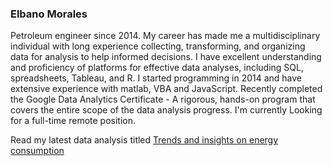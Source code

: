 ### Elbano Morales

Petroleum engineer since 2014. My career has made me a multidisciplinary individual with long experience collecting, transforming, and organizing data for analysis to help informed decisions. I have excellent understanding and proficiency of platforms for effective data analyses, including SQL, spreadsheets, Tableau, and R. I started programming in 2014 and have extensive experience with matlab, VBA and JavaScript. Recently completed the Google Data Analytics Certificate - A rigorous, hands-on program that covers the entire scope of the data analysis progress. I'm currently Looking for a full-time remote position.

Read my latest data analysis titled [Trends and insights on energy consumption](https://github.com/ElbanoMorales/data_analysis_energy)

<!--
**ElbanoMorales/ElbanoMorales** is a ✨ _special_ ✨ repository because its `README.md` (this file) appears on your GitHub profile.

Here are some ideas to get you started:

- 🔭 I’m currently working on ...
- 🌱 I’m currently learning ...
- 👯 I’m looking to collaborate on ...
- 🤔 I’m looking for help with ...
- 💬 Ask me about ...
- 📫 How to reach me: ...
- 😄 Pronouns: ...
- ⚡ Fun fact: ...
-->
